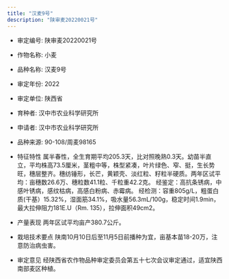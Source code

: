 ```yaml
---
title: "汉麦9号"
description: "陕审麦20220021号"
---
```

* 审定编号:  陕审麦20220021号

*  作物名称:  小麦

*  品种名称:  汉麦9号

*  审定年份:  2022

*  审定单位:  陕西省

* 育种者:  汉中市农业科学研究所

*  申请者:  汉中市农业科学研究所

*  品种来源:  90-108/周麦98165

*  特征特性
属半春性，全生育期平均205.3天，比对照晚熟0.3天。幼苗半直立，平均株高73.5厘米，茎粗中等，株型紧凑，叶片绿色、窄、挺，生长势旺，穗层整齐。穗纺锤形，长芒，黄颖壳、淡红粒、籽粒半硬质。两年区试平均：亩穗数26.6万、穗粒数41.1粒、千粒重42.2克。
经鉴定：高抗条锈病，中感叶锈病，感纹枯病，高感白粉病、赤霉病。
经检测：容重805g/L，粗蛋白质(干基）15.32%，湿面筋34.1%，吸水量56.3mL/100g，稳定时间1.9min，最大拉伸阻力181E.U（Rm. 135），拉伸面积49cm2。

*  产量表现
两年区试平均亩产380.7公斤。

*  栽培技术要点
陕南10月10日后至11月5日前播种为宜，亩基本苗18-20万，注意防治病虫害。

*  审定意见
经陕西省农作物品种审定委员会第五十七次会议审定通过，适宜陕西南部麦区种植。
